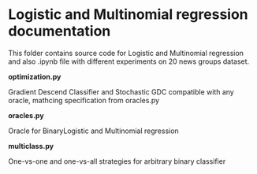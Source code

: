 # Logistic and Multinomial regression documentation

This folder contains source code for Logistic and Multinomial regression and also .ipynb file with different experiments
on 20 news groups dataset.

__optimization.py__

Gradient Descend Classifier and Stochastic GDC compatible with any oracle, mathcing specification from oracles.py

__oracles.py__

Oracle for BinaryLogistic and Multinomial regression

__multiclass.py__

One-vs-one and one-vs-all strategies for arbitrary binary classifier
